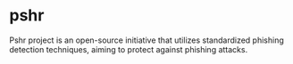 # pshr
Pshr project is an open-source initiative that utilizes standardized phishing detection techniques, aiming to protect against phishing attacks.
